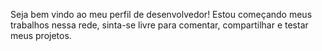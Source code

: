 Seja bem vindo ao meu perfil de desenvolvedor!
Estou começando meus trabalhos nessa rede, sinta-se livre para comentar, compartilhar e testar meus projetos.
